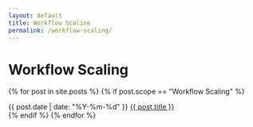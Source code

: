 ```yaml
---
layout: default
title: Workflow Scaline
permalink: /workflow-scaling/
---
```


# Workflow Scaling

{% for post in site.posts %}
  {% if post.scope == "Workflow Scaling" %}
<article class="post-list">
  <span class="date monospace small">{{ post.date | date: "%Y-%m-%d" }}</span> <span class="post"><a href="{{ post.url }}">{{ post.title }}</a></span>
</article>
  {% endif %}
{% endfor %}
